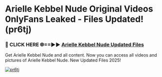 # Arielle Kebbel Nude Original Videos 0nlyFans Leaked - Files Updated! (pr6tj)

<h3>🔴 CLICK HERE 🌐==►► <a href="https://tinyurl.com/52m3yx9h" rel="nofollow">Arielle Kebbel Nude Updated Files</a></h3>

Get Arielle Kebbel Nude and all content. Now you can access all videos and pictures of Arielle Kebbel Nude. New Updated Files 2025!

[![pr6tj](https://i.imgur.com/TnHtlc8.gif)](https://tinyurl.com/52m3yx9h)
